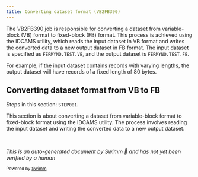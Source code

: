 ```yaml
---
title: Converting dataset format (VB2FB390)
---
```

The VB2FB390 job is responsible for converting a dataset from variable-block (VB) format to fixed-block (FB) format. This process is achieved using the IDCAMS utility, which reads the input dataset in VB format and writes the converted data to a new output dataset in FB format. The input dataset is specified as `FERMYNO.TEST.VB`, and the output dataset is `FERMYNO.TEST.FB`.

For example, if the input dataset contains records with varying lengths, the output dataset will have records of a fixed length of 80 bytes.

## Converting dataset format from VB to FB

Steps in this section: `STEP001`.

This section is about converting a dataset from variable-block format to fixed-block format using the IDCAMS utility. The process involves reading the input dataset and writing the converted data to a new output dataset.

&nbsp;

*This is an auto-generated document by Swimm 🌊 and has not yet been verified by a human*

<SwmMeta version="3.0.0" repo-id="Z2l0aHViJTNBJTNBbWFpbmZyYW1lJTNBJTNBU3dpbW0tRGVtbw==" repo-name="mainframe"><sup>Powered by [Swimm](/)</sup></SwmMeta>
